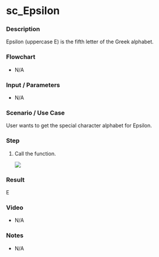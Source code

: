 # sc_Epsilon

### Description

Epsilon (uppercase Ε) is the fifth letter of the Greek alphabet.

### Flowchart

- N/A 

### Input / Parameters

- N/A

### Scenario / Use Case

User wants to get the special character alphabet for Epsilon.

### Step

1. Call the function.
    
    ![](../../../../document/function/SpecialCharacter/sc_Epsilon/sc_Epsilon-step-1.png?raw=true)
 
### Result

Ε
 
### Video

- N/A

<!--[![Video](http://i.imgur.com/Ot5DWAW.png)](https://youtu.be/StTqXEQ2l-Y?t=35s)-->

### Notes

- N/A